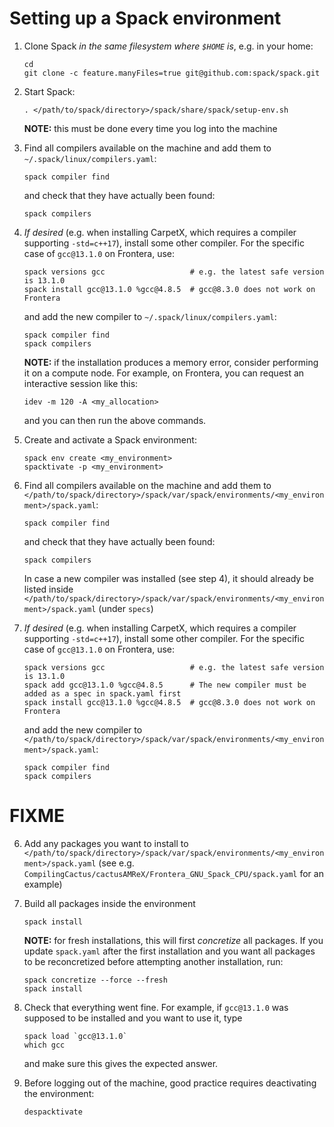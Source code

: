 # Setting up a Spack environment

1. Clone Spack *in the same filesystem where `$HOME` is*, e.g. in your home:
   ```
   cd
   git clone -c feature.manyFiles=true git@github.com:spack/spack.git
   ```

2. Start Spack:
   ```
   . </path/to/spack/directory>/spack/share/spack/setup-env.sh
   ```
   **NOTE:** this must be done every time you log into the machine

3. Find all compilers available on the machine and add them to `~/.spack/linux/compilers.yaml`:
   ```
   spack compiler find
   ```
   and check that they have actually been found:
   ```
   spack compilers
   ```

4. *If desired* (e.g. when installing CarpetX, which requires a compiler supporting `-std=c++17`), install some other compiler. For the specific case of `gcc@13.1.0` on Frontera, use:
   ```
   spack versions gcc                   # e.g. the latest safe version is 13.1.0
   spack install gcc@13.1.0 %gcc@4.8.5  # gcc@8.3.0 does not work on Frontera
   ```
   and add the new compiler to `~/.spack/linux/compilers.yaml`:
   ```
   spack compiler find
   spack compilers
   ```
   **NOTE:** if the installation produces a memory error, consider performing it on a compute node. For example, on Frontera, you can request an interactive session like this:
   ```
   idev -m 120 -A <my_allocation>
   ```
   and you can then run the above commands.

5. Create and activate a Spack environment:
   ```
   spack env create <my_environment>
   spacktivate -p <my_environment>
   ```

6. Find all compilers available on the machine and add them to `</path/to/spack/directory>/spack/var/spack/environments/<my_environment>/spack.yaml`:
   ```
   spack compiler find
   ```
   and check that they have actually been found:
   ```
   spack compilers
   ```
   In case a new compiler was installed (see step 4), it should already be listed inside `</path/to/spack/directory>/spack/var/spack/environments/<my_environment>/spack.yaml` (under `specs`)

5. *If desired* (e.g. when installing CarpetX, which requires a compiler supporting `-std=c++17`), install some other compiler. For the specific case of `gcc@13.1.0` on Frontera, use:
   ```
   spack versions gcc                   # e.g. the latest safe version is 13.1.0
   spack add gcc@13.1.0 %gcc@4.8.5      # The new compiler must be added as a spec in spack.yaml first
   spack install gcc@13.1.0 %gcc@4.8.5  # gcc@8.3.0 does not work on Frontera
   ```
   and add the new compiler to `</path/to/spack/directory>/spack/var/spack/environments/<my_environment>/spack.yaml`:
   ```
   spack compiler find
   spack compilers
   ```




# FIXME
6. Add any packages you want to install to `</path/to/spack/directory>/spack/var/spack/environments/<my_environment>/spack.yaml` (see e.g. `CompilingCactus/cactusAMReX/Frontera_GNU_Spack_CPU/spack.yaml` for an example)

7. Build all packages inside the environment
   ```
   spack install
   ```
   **NOTE:** for fresh installations, this will first *concretize* all packages. If you update `spack.yaml` after the first installation and you want all packages to be reconcretized before attempting another installation, run:
   ```
   spack concretize --force --fresh
   spack install
   ```

8. Check that everything went fine. For example, if `gcc@13.1.0` was supposed to be installed and you want to use it, type
   ```
   spack load `gcc@13.1.0`
   which gcc
   ```
   and make sure this gives the expected answer.

7. Before logging out of the machine, good practice requires deactivating the environment:
   ```
   despacktivate
   ```
